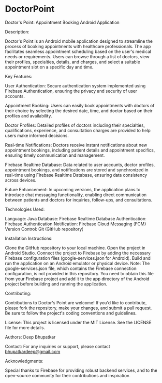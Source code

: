 # DoctorPoint

Doctor's Point: Appointment Booking Android Application

Description:

Doctor's Point is an Android mobile application designed to streamline the process of booking appointments with healthcare professionals. The app facilitates seamless appointment scheduling based on the user's medical needs or requirements. Users can browse through a list of doctors, view their profiles, specialties, details, and charges, and select a suitable appointment slot on a specific day and time.

Key Features:

User Authentication: Secure authentication system implemented using Firebase Authentication, ensuring the privacy and security of user accounts.

Appointment Booking: Users can easily book appointments with doctors of their choice by selecting the desired date, time, and doctor based on their profiles and availability.

Doctor Profiles: Detailed profiles of doctors including their specialties, qualifications, experience, and consultation charges are provided to help users make informed decisions.

Real-time Notifications: Doctors receive instant notifications about new appointment bookings, including patient details and appointment specifics, ensuring timely communication and management.

Firebase Realtime Database: Data related to user accounts, doctor profiles, appointment bookings, and notifications are stored and synchronized in real-time using Firebase Realtime Database, ensuring data consistency across devices.

Future Enhancement: In upcoming versions, the application plans to introduce chat messaging functionality, enabling direct communication between patients and doctors for inquiries, follow-ups, and consultations.

Technologies Used:

Language: Java
Database: Firebase Realtime Database
Authentication: Firebase Authentication
Notification: Firebase Cloud Messaging (FCM)
Version Control: Git (GitHub repository)

Installation Instructions:

Clone the GitHub repository to your local machine.
Open the project in Android Studio.
Connect the project to Firebase by adding the necessary Firebase configuration files (google-services.json for Android).
Build and run the application on an Android emulator or physical device.
Note: The google-services.json file, which contains the Firebase connection configuration, is not provided in this repository. You need to obtain this file from your Firebase project and add it to the app directory of the Android project before building and running the application.

Contributing:

Contributions to Doctor's Point are welcome! If you'd like to contribute, please fork the repository, make your changes, and submit a pull request. Be sure to follow the project's coding conventions and guidelines.

License:
This project is licensed under the MIT License. See the LICENSE file for more details.

Authors:
Deep Bhupatkar 

Contact:
For any inquiries or support, please contact bhupatkardeep@gmail.com

Acknowledgments:

Special thanks to Firebase for providing robust backend services, and to the open-source community for their contributions and inspiration.






